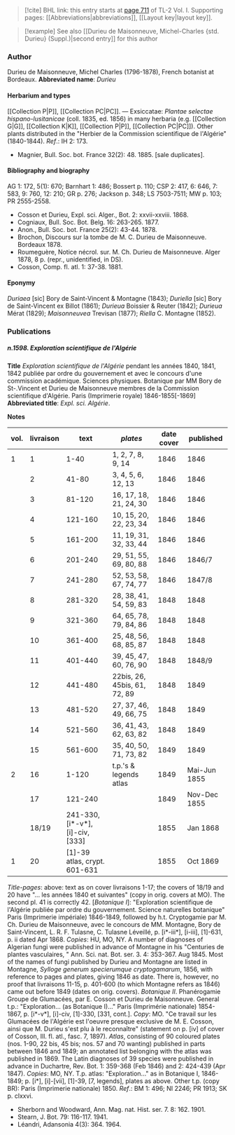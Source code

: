 > [!cite] BHL link: this entry starts at [page 711](https://www.biodiversitylibrary.org/page/33120842) of TL-2 Vol. I.
> Supporting pages: [[Abbreviations|abbreviations]], [[Layout key|layout key]].

> [!example] See also [[Durieu de Maisonneuve, Michel-Charles {std. Durieu} (Suppl.)|second entry]] for this author

### Author

Durieu de Maisonneuve, Michel Charles (1796-1878), French botanist at Bordeaux. 
**Abbreviated name**: *Durieu*

#### Herbarium and types

[[Collection P|P]], [[Collection PC|PC]]. — Exsiccatae: *Plantae selectae hispano-lusitanicae* (coll. 1835, ed. 1856) in many herbaria (e.g. [[Collection G|G]], [[Collection K|K]], [[Collection P|P]], [[Collection PC|PC]]). Other plants distributed in the "Herbier de la Commission scientifique de l'Algérie" (1840-1844).
*Ref*.: IH 2: 173.
- Magnier, Bull. Soc. bot. France 32(2): 48. 1885. \[sale duplicates\].

#### Bibliography and biography

AG 1: 172, 5(1): 670; Barnhart 1: 486; Bossert p. 110; CSP 2: 417, 6: 646, 7: 583, 9: 760, 12: 210; GR p. 276; Jackson p. 348; LS 7503-7511; MW p. 103; PR 2555-2558.
- Cosson et Durieu, Expl. sci. Alger., Bot. 2: xxvii-xxviii. 1868.
- Cogniaux, Bull. Soc. Bot. Belg. 16: 263-265. 1877.
- Anon., Bull. Soc. bot. France 25(2): 43-44. 1878.
- Brochon, Discours sur la tombe de M. C. Durieu de Maisonneuve. Bordeaux 1878.
- Roumeguère, Notice nécrol. sur. M. Ch. Durieu de Maisonneuve. Alger 1878, 8 p. (repr., unidentified, in DS).
- Cosson, Comp. fl. atl. 1: 37-38. 1881.

#### Eponymy

*Duriaea* \[sic\] Bory de Saint-Vincent & Montagne (1843); *Duriella* \[sic\] Bory de Saint-Vincent ex Billot (1861); *Durieua* Boissier & Reuter (1842); *Durieua* Mérat (1829); *Maisonneuvea* Trevisan (1877); *Riella* C. Montagne (1852).

### Publications

##### n.1598. Exploration scientifique de l'Algérie

**Title**
*Exploration scientifique de l'Algérie* pendant les années 1840, 1841, 1842 publiée par ordre du gouvernement et avec le concours d'une commission académique. Sciences physiques. Botanique par MM Bory de St-.Vincent et Durieu de Maisonneuve membres de la Commission scientifique d'Algérie. Paris (Imprimerie royale) 1846-1855\[-1869\]
**Abbreviated title**: *Expl. sci. Algérie*.

**Notes**

|vol.	|livraison	|text	|*plates*	|date cover	|published|
|---	|---	|---	|---	|---	|---	|
|1	|1	|1-40	|1, 2, 7, 8, 9, 14	|1846	|1846|
|	|2	|41-80	|3, 4, 5, 6, 12, 13	|1846	|1846|
|	|3	|81-120	|16, 17, 18, 21, 24, 30	|1846	|1846|
|	|4	|121-160	|10, 15, 20, 22, 23, 34	|1846	|1846|
|	|5	|161-200	|11, 19, 31, 32, 33, 44	|1846	|1846|
|	|6	|201-240	|29, 51, 55, 69, 80, 88	|1846	|1846/7|
|	|7	|241-280	|52, 53, 58, 67, 74, 77	|1846	|1847/8|
|	|8	|281-320	|28, 38, 41, 54, 59, 83	|1848	|1848|
|	|9	|321-360	|64, 65, 78, 79, 84, 86	|1848	|1848|
|	|10	|361-400	|25, 48, 56, 68, 85, 87	|1848	|1848|
|	|11	|401-440	|39, 45, 47, 60, 76, 90	|1848	|1848/9|
|	|12	|441-480	|22bis, 26, 45bis, 61, 72, 89	|1848	|1849|
|	|13	|481-520	|27, 37, 46, 49, 66, 75	|1848	|1849|
|	|14	|521-560	|36, 41, 43, 62, 63, 82	|1848	|1849|
|	|15	|561-600	|35, 40, 50, 71, 73, 82	|1849	|1849|
|2	|16	|1-120	|t.p.'s & legends atlas	|1849	|Mai-Jun 1855|
|	|17	|121-240	|	|1849	|Nov-Dec 1855|
|	|18/19	|241-330, \[i\*-v\*\], \[i\]-civ, \[333\]	|	|1855	|Jan 1868|
|1	|20	|\[1\]-39 atlas, crypt. 601-631	|	|1855	|Oct 1869|

*Title-pages*: above: text as on cover livraisons 1-17; the covers of 18/19 and 20 have "... les années 1840 et suivantes" (copy in orig. covers at MO). The second pl. 41 is correctly 42.
\[*Botanique I*\]: "Exploration scientifique de l'Algérie publiée par ordre du gouvernement. Science naturelles botanique" Paris (Imprimerie impériale) 1846-1849, followed by h.t. Cryptogamie par M. Ch. Durieu de Maisonneuve, avec le concours de MM. Montagne, Bory de Saint-Vincent, L. R. F. Tulasne, C. Tulasne Léveillé, p. \[i\*-iii\*\], \[i-iii\], \[1\]-631, p. ii dated Apr 1868. *Copies*: HU, MO, NY.
A number of diagnoses of Algerian fungi were published in advance of Montagne in his "Centuries de plantes vasculaires, " Ann. Sci. nat. Bot. ser. 3. 4: 353-367. Aug 1845. Most of the names of fungi published by Durieu and Montagne are listed in Montagne, *Sylloge generum specierumque cryptogamarum*, 1856, with reference to pages and plates, giving 1846 as date. There is, however, no proof that livraisons 11-15, p. 401-600 (to which Montagne refers as 1846) came out before 1849 (dates on orig. covers).
*Botanique II*. Phanérogamie Groupe de Glumacées, par E. Cosson et Durieu de Maisonneuve. General t.p.: "Exploration... (as Botanique I)..." Paris (Imprimérie nationale) 1854-1867, p. \[i\*-v\*\], \[i\]-civ, \[1\]-330, \[331, cont.\]. *Copy*: MO. "Ce travail sur les Glumacées de l'Algérie est l'oeuvre presque exclusive de M. E. Cosson, ainsi que M. Durieu s'est plu à le reconnaître" (statement on p. \[iv\] of cover of Cosson, Ill. fl. atl., fasc. 7, 1897).
*Atlas*, consisting of 90 coloured plates (nos. 1-90, 22 bis, 45 bis; nos. 57 and 70 wanting) published in parts between 1846 and 1849; an annotated list belonging with the atlas was published in 1869. The Latin diagnoses of 39 species were published in advance in Duchartre, Rev. Bot. 1: 359-368 (Feb 1846) and 2: 424-439 (Apr 1847). *Copies*: MO, NY.
T.p. atlas: "Exploration..." as in Botanique I, 1846-1849; p. \[i\*\], \[i\]-\[vii\], \[1\]-39, \[7, legends\], plates as above. Other t.p. (copy BR): Paris (Imprimerie nationale) 1850.
*Ref*.: BM 1: 496; NI 2246; PR 1913; SK p. clxxvi.
- Sherborn and Woodward, Ann. Mag. nat. Hist. ser. 7. 8: 162. 1901.
- Stearn, J. Bot. 79: 116-117. 1941.
- Léandri, Adansonia 4(3): 364. 1964.

